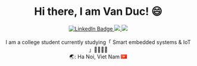 <div align="center">
  <h1><b>Hi there, I am Van Duc! 😄</b></h1>
</div>
<div id="badges" align="center">
  <a href="https://www.linkedin.com/in/ngvnduc">
    <img src="https://img.shields.io/badge/LinkedIn-blue?style=for-the-badge&logo=linkedin&logoColor=white" alt="LinkedIn Badge"/>
  </a>
  <a href="https://www.facebook.com/vd.ngn.1">
    <img src="https://img.shields.io/badge/Facebook-1877F2?style=for-the-badge&logo=facebook&logoColor=white"/>
  </a>
  <a href="mailto:vanduc051103@gmail.comL">
    <img src="https://img.shields.io/badge/Gmail-D14836?style=for-the-badge&logo=gmail&logoColor=white"/>
  </a>
</div>
<div align="center">
  <br>I am a college student currently studying「 Smart embedded systems & IoT 」🧑🏼‍🎓📖 
  <br>🌏: Ha Noi, Viet Nam <img src="https://raw.githubusercontent.com/ngvnduck/ngvnduck/main/vn.png"/>
</div>
